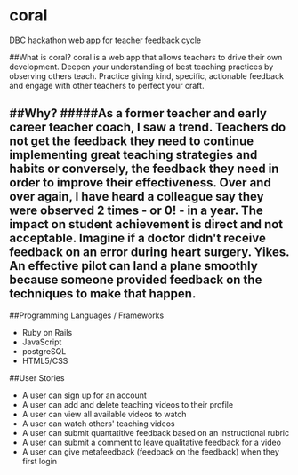 # coral
DBC hackathon web app for teacher feedback cycle

##What is coral? 
coral is a web app that allows teachers to drive their own development. Deepen your understanding of best teaching practices by observing others teach. Practice giving kind, specific, actionable feedback and engage with other teachers to perfect your craft. 

##Why? 
#####As a former teacher and early career teacher coach, I saw a trend. Teachers do not get the feedback they need to continue implementing great teaching strategies and habits or conversely, the feedback they need in order to improve their effectiveness. Over and over again, I have heard a colleague say they were observed 2 times - or 0! - in a year. The impact on student achievement is direct and not acceptable. Imagine if a doctor didn't receive feedback on an error during heart surgery. Yikes. An effective pilot can land a plane smoothly because someone provided feedback on the techniques to make that happen.
- 
##Programming Languages / Frameworks
- Ruby on Rails
- JavaScript
- postgreSQL
- HTML5/CSS

##User Stories
- A user can sign up for an account
- A user can add and delete teaching videos to their profile
- A user can view all available videos to watch
- A user can watch others' teaching videos
- A user can submit quantatitive feedback based on an instructional rubric
- A user can submit a comment to leave qualitative feedback for a video
- A user can give metafeedback (feedback on the feedback) when they first login

